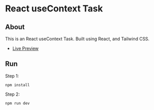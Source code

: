 # React useContext Task
## About
This is an React useContext Task. Built using React, and Tailwind CSS.

- [Live Preview](https://react-usecontext-shoppingcart-selvan.netlify.app/)

## Run
Step 1:
```
npm install
```
Step 2:
```
npm run dev
```
